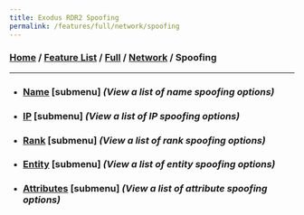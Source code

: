 ```yaml
---
title: Exodus RDR2 Spoofing
permalink: /features/full/network/spoofing
---
```

### [Home](/) / [Feature List](/features) / [Full](/features/full) / [Network](/features/full/network) / Spoofing
---
- ### [Name](spoofing/name) [submenu] *(View a list of name spoofing options)*
- ### [IP](spoofing/ip) [submenu] *(View a list of IP spoofing options)*
- ### [Rank](spoofing/rank) [submenu] *(View a list of rank spoofing options)*
- ### [Entity](spoofing/entity) [submenu] *(View a list of entity spoofing options)*
- ### [Attributes](spoofing/attributes) [submenu] *(View a list of attribute spoofing options)*
